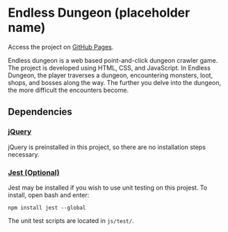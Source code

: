# Endless Dungeon (placeholder name)

Access the project on [GitHub Pages](https://it-sd-capstone.github.io/capstone-project-dungeon-crew/).

Endless dungeon is a web based point-and-click dungeon crawler game. The project is developed using HTML, CSS, and JavaScript. In Endless Dungeon, the player traverses a dungeon, encountering monsters, loot, shops, and bosses along the way. The further you delve into the dungeon, the more difficult the encounters become.

## Dependencies

### [jQuery](https://jquery.com/)

jQuery is preinstalled in this project, so there are no installation steps necessary.

### [Jest (Optional)](https://jestjs.io/)

Jest may be installed if you wish to use unit testing on this projest. To install, open bash and enter:

`npm install jest --global`

The unit test scripts are located in `js/test/`.
